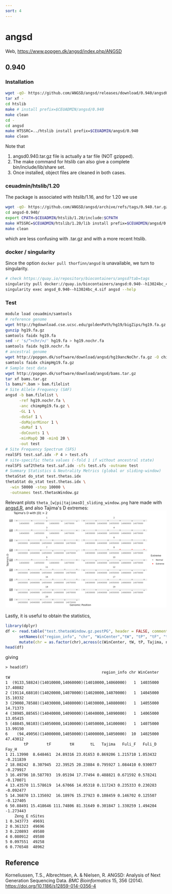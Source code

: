 ```yaml
---
sort: 4
---
```


# angsd

Web, <https://www.popgen.dk/angsd/index.php/ANGSD>

## 0.940

### Installation

```bash
wget -qO- https://github.com/ANGSD/angsd/releases/download/0.940/angsd0.940.tar.gz | \
tar xf -
cd htslib
make # install prefix=$CEUADMIN/angsd/0.940
make clean
cd -    
cd angsd
make HTSSRC=../htslib install prefix=$CEUADMIN/angsd/0.940
make clean
```

Note that 

1. angsd0.940.tar.gz file is actually a tar file (NOT gzipped).
2. The make command for htslib can also give a complete bin/include/lib/share set.
3. Once installed, object files are cleaned in both cases.

### ceuadmin/htslib/1.20

The package is associated with htslib/1.16, and for 1.20 we use 

```bash
wget -qO- https://github.com/ANGSD/angsd/archive/refs/tags/0.940.tar.gz | tar xfz -
cd angsd-0.940/
export CPATH=$CEUADMIN/htslib/1.20/include:$CPATH
make HTSSRC=$CEUADMIN/htslib/1.20/lib install prefix=$CEUADMIN/angsd/0.940
make clean
```

which are less confusing with .tar.gz and with a more recent htslib.

### docker / singularity

Since the option `docker pull thorfinn/angsd` is unavailable, we turn to singularity.

```bash
# check https://quay.io/repository/biocontainers/angsd?tab=tags
singularity pull docker://quay.io/biocontainers/angsd:0.940--h13024bc_4
singularity exec angsd_0.940--h13024bc_4.sif angsd --help
```

### Test

```bash
module load ceuadmin/samtools
# reference genome
wget http://hgdownload.cse.ucsc.edu/goldenPath/hg19/bigZips/hg19.fa.gz
gunzip hg19.fa.gz
samtools faidx hg19.fa
sed -r 's/^>chr/>/' hg19.fa > hg19.nochr.fa
samtools faidx hg19.nochr.fa
# ancestral genome
wget http://popgen.dk/software/download/angsd/hg19ancNoChr.fa.gz -O chimpHg19.fa.gz
samtools faidx chimpHg19.fa.gz
# Sample test data
wget http://popgen.dk/software/download/angsd/bams.tar.gz
tar xf bams.tar.gz
ls bams/*.bam > bam.filelist
# Site Allele Frequency (SAF)
angsd -b bam.filelist \
      -ref hg19.nochr.fa \
      -anc chimpHg19.fa.gz \
      -GL 1 \
      -doSaf 1 \
      -doMajorMinor 1 \
      -doMaf 1 \
      -doCounts 1 \
      -minMapQ 30 -minQ 20 \
      -out test
# Site Frequency Spectrum (SFS)
realSFS test.saf.idx -P 4 > test.sfs
# site-specific theta values (-fold 1 if without ancestral state)
realSFS saf2theta test.saf.idx -sfs test.sfs -outname test
# Summary Statistics & Neutrality Metrics (global or sliding-window)
thetaStat do_stat test.thetas.idx
thetaStat do_stat test.thetas.idx \
  -win 50000 -step 10000 \
  -outnames test.thetasWindow.gz
```

Relevant plots `theta_[w|pi|tajimasD]_sliding_window.png` hare made with [angsd.R](files/angsd.R), and also Tajima's D extremes: ![](files/tajimasD_extremes.png)

Lastly, it is useful to obtain the statistics,

```r
library(dplyr)
df <- read.table("test.thetasWindow.gz.pestPG", header = FALSE, comment.char = "#", sep = "\t", stringsAsFactors = FALSE) %>%
      setNames(c("region_info", "chr", "WinCenter","tW", "tP", "tF", "tH", "tL","Tajima", "Fuli_F", "Fuli_D", "Fay_H", "Zeng_E","nSites")) %>%
      mutate(chr = as.factor(chr),across(c(WinCenter, tW, tP, Tajima, nSites), as.numeric))
head(df)
```

giving

```
> head(df)
                                          region_info chr WinCenter       tW
1  (9133,58824)(14010000,14060000)(14010000,14060000)   1  14035000 17.40882
2 (19114,68810)(14020000,14070000)(14020000,14070000)   1  14045000 15.10332
3 (29008,78588)(14030000,14080000)(14030000,14080000)   1  14055000 14.71373
4 (38985,88565)(14040000,14090000)(14040000,14090000)   1  14065000 13.05415
5 (48845,98103)(14050000,14100000)(14050000,14100000)   1  14075000 13.99150
6    (94,49056)(14000000,14050000)(14000000,14050000)  10  14025000 47.43012
        tP        tF        tH       tL   Tajima   Fuli_F   Fuli_D     Fay_H
1 21.13990  8.648461  24.89316 23.01653 0.869206 1.215710 1.053432 -0.211839
2 18.08242  8.307945  22.39525 20.23884 0.795927 1.084410 0.930077 -0.279917
3 16.49796 10.587703  19.05194 17.77494 0.488821 0.671592 0.578241 -0.170071
4 13.43570 11.578619  14.67066 14.05318 0.117243 0.235333 0.230283 -0.092477
5 14.36870 13.135692  16.18976 15.27923 0.108459 0.146702 0.125507 -0.127405
6 50.88491 15.418646 111.74806 81.31649 0.301847 1.330259 1.494204 -1.273443
    Zeng_E nSites
1 0.343773  49691
2 0.361323  49696
3 0.220893  49580
4 0.080912  49580
5 0.097551  49258
6 0.776548  48962
```

## Reference

Korneliussen, T.S., Albrechtsen, A. & Nielsen, R. ANGSD: Analysis of Next Generation Sequencing Data. *BMC Bioinformatics* 15, 356 (2014). <https://doi.org/10.1186/s12859-014-0356-4>

